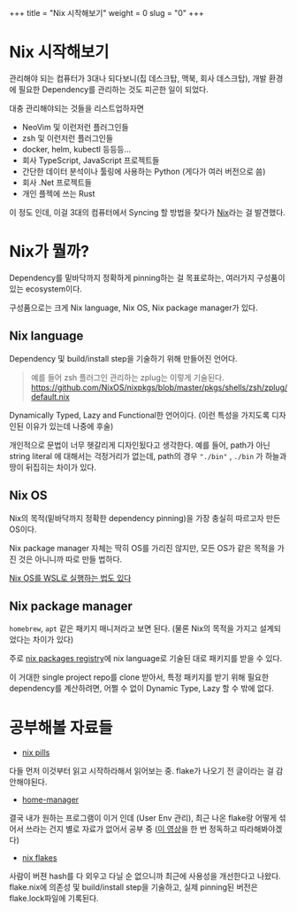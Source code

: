 +++
title = "Nix 시작해보기"
weight = 0
slug = "0"
+++

# Nix 시작해보기

관리해야 되는 컴퓨터가 3대나 되다보니(집 데스크탑, 맥북, 회사 데스크탑),
개발 환경에 필요한 Dependency를 관리하는 것도 피곤한 일이 되었다.

대충 관리해야되는 것들을 리스트업하자면

- NeoVim 및 이런저런 플러그인들
- zsh 및 이런저런 플러그인들
- docker, helm, kubectl 등등등...
- 회사 TypeScript, JavaScript 프로젝트들
- 간단한 데이터 분석이나 툴링에 사용하는 Python (게다가 여러 버전으로 씀)
- 회사 .Net 프로젝트들
- 개인 플젝에 쓰는 Rust

이 정도 인데, 이걸 3대의 컴퓨터에서 Syncing 할 방법을 찾다가 [Nix](https://nixos.org/)라는 걸 발견했다.

# Nix가 뭘까?

Dependency를 밑바닥까지 정확하게 pinning하는 걸 목표로하는, 여러가지 구성품이 있는 ecosystem이다.

구성품으로는 크게 Nix language, Nix OS, Nix package manager가 있다.

## Nix language

Dependency 및 build/install step을 기술하기 위해 만들어진 언어다.
>예를 들어 zsh 플러그인 관리하는 zplug는 이렇게 기술된다.
>https://github.com/NixOS/nixpkgs/blob/master/pkgs/shells/zsh/zplug/default.nix

Dynamically Typed, Lazy and Functional한 언어이다.
(이런 특성을 가지도록 디자인된 이유가 있는데 나중에 후술)

개인적으로 문법이 너무 헷갈리게 디자인됬다고 생각한다.
예를 들어, path가 아닌 string literal 에 대해서는 걱정거리가 없는데,
path의 경우 `"./bin"` , `./bin` 가 하늘과 땅이 뒤집히는 차이가 있다.

## Nix OS

Nix의 목적(밑바닥까지 정확한 dependency pinning)을 가장 충실히 따르고자 만든 OS이다.

Nix package manager 자체는 딱히 OS를 가리진 않지만,
모든 OS가 같은 목적을 가진 것은 아니니까 따로 만들 법하다.

[Nix OS를 WSL로 실행하는 법도 있다](https://github.com/nix-community/NixOS-WSL)

## Nix package manager

`homebrew`, `apt` 같은 패키지 매니저라고 보면 된다. (물론 Nix의 목적을 가지고 설계되었다는 차이가 있다)

주로 [nix packages registry](https://github.com/NixOS/nixpkgs)에 nix language로 기술된 대로 패키지를 받을 수 있다.

이 거대한 single project repo를 clone 받아서, 특정 패키지를 받기 위해 필요한 dependency를 계산하려면,
어쩔 수 없이 Dynamic Type, Lazy 할 수 밖에 없다.

# 공부해볼 자료들

- [nix pills](https://nixos.org/guides/nix-pills/)

다들 먼저 이것부터 읽고 시작하라해서 읽어보는 중. flake가 나오기 전 글이라는 걸 감안해야된다.

- [home-manager](https://github.com/nix-community/home-manager)

결국 내가 원하는 프로그램이 이거 인데 (User Env 관리),
최근 나온 flake랑 어떻게 섞어서 쓰라는 건지 별로 자료가 없어서 공부 중
([이 영상](https://www.youtube.com/watch?v=1dzgVkgQ5mE)을 한 번 정독하고 따라해봐야겠다)

- [nix flakes](https://www.tweag.io/blog/2020-05-25-flakes/)

사람이 버젼 hash를 다 외우고 다닐 순 없으니까 최근에 사용성을 개선한다고 나왔다.
flake.nix에 의존성 및 build/install step을 기술하고,
실제 pinning된 버전은 flake.lock파일에 기록된다.
